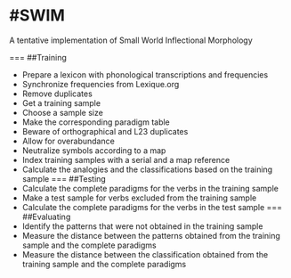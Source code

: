 #SWIM
===
A tentative implementation of Small World Inflectional Morphology

===
##Training
- Prepare a lexicon with phonological transcriptions and frequencies
 - Synchronize frequencies from Lexique.org
 - Remove duplicates
- Get a training sample
 - Choose a sample size
 - Make the corresponding paradigm table
  - Beware of orthographical and L23 duplicates
  - Allow for overabundance
- Neutralize symbols according to a map
 - Index training samples with a serial and a map reference
- Calculate the analogies and the classifications based on the training sample
===
##Testing
- Calculate the complete paradigms for the verbs in the training sample
- Make a test sample for verbs excluded from the training sample
- Calculate the complete paradigms for the verbs in the test sample
===
##Evaluating
- Identify the patterns that were not obtained in the training sample
- Measure the distance between the patterns obtained from the training sample and the complete paradigms
- Measure the distance between the classification obtained from the training sample and the complete paradigms